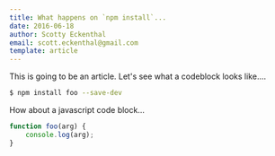 ```yaml
---
title: What happens on `npm install`...
date: 2016-06-18
author: Scotty Eckenthal
email: scott.eckenthal@gmail.com
template: article
---
```


This is going to be an article. Let's see what a codeblock looks like....


```bash
$ npm install foo --save-dev
```

How about a javascript code block...

```js
function foo(arg) {
	console.log(arg);
}
```
